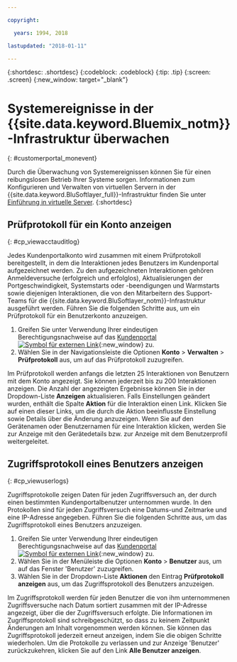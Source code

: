 ```yaml
---

copyright:

  years: 1994, 2018

lastupdated: "2018-01-11"

---
```


{:shortdesc: .shortdesc}
{:codeblock: .codeblock}
{:tip: .tip}
{:screen: .screen}
{:new_window: target="_blank"}



# Systemereignisse in der {{site.data.keyword.Bluemix_notm}}-Infrastruktur überwachen
{: #customerportal_monevent}

Durch die Überwachung von Systemereignissen können Sie für einen reibungslosen Betrieb Ihrer Systeme sorgen.  Informationen zum Konfigurieren und Verwalten von virtuellen Servern in der {{site.data.keyword.BluSoftlayer_full}}-Infrastruktur finden Sie unter [Einführung in virtuelle Server](/docs/vsi/vsi_index.html#getting-started-with-virtual-servers).
{:shortdesc}

## Prüfprotokoll für ein Konto anzeigen
{: #cp_viewacctauditlog}

Jedes Kundenportalkonto wird zusammen mit einem Prüfprotokoll bereitgestellt, in dem die Interaktionen jedes Benutzers im Kundenportal aufgezeichnet werden. Zu den aufgezeichneten Interaktionen gehören Anmeldeversuche (erfolgreich und erfolglos), Aktualisierungen der Portgeschwindigkeit, Systemstarts oder -beendigungen und Warmstarts sowie diejenigen Interaktionen, die von den Mitarbeitern des Support-Teams für die {{site.data.keyword.BluSoftlayer_notm}}-Infrastruktur ausgeführt werden. Führen Sie die folgenden Schritte aus, um ein Prüfprotokoll für ein Benutzerkonto anzuzeigen.

1. Greifen Sie unter Verwendung Ihrer eindeutigen Berechtigungsnachweise auf das [Kundenportal ![Symbol für externen Link](../icons/launch-glyph.svg)](https://control.softlayer.com/){:new_window} zu.
2. Wählen Sie in der Navigationsleiste die Optionen **Konto** > **Verwalten** > **Prüfprotokoll** aus, um auf das Prüfprotokoll zuzugreifen.

Im Prüfprotokoll werden anfangs die letzten 25 Interaktionen von Benutzern mit dem Konto angezeigt. Sie können jederzeit bis zu 200 Interaktionen anzeigen. Die Anzahl der angezeigten Ergebnisse können Sie in der Dropdown-Liste **Anzeigen** aktualisieren. Falls Einstellungen geändert wurden, enthält die Spalte **Aktion** für die Interaktion einen Link. Klicken Sie auf einen dieser Links, um die durch die Aktion beeinflusste Einstellung sowie Details über die Änderung anzuzeigen. Wenn Sie auf den Gerätenamen oder Benutzernamen für eine Interaktion klicken, werden Sie zur Anzeige mit den Gerätedetails bzw. zur Anzeige mit dem Benutzerprofil weitergeleitet.

## Zugriffsprotokoll eines Benutzers anzeigen
{: #cp_viewuserlogs}

Zugriffsprotokolle zeigen Daten für jeden Zugriffsversuch an, der durch einen bestimmten Kundenportalbenutzer unternommen wurde. In den Protokollen sind für jeden Zugriffsversuch eine Datums-und Zeitmarke und eine IP-Adresse angegeben. Führen Sie die folgenden Schritte aus, um das Zugriffsprotokoll eines Benutzers anzuzeigen.

1. Greifen Sie unter Verwendung Ihrer eindeutigen Berechtigungsnachweise auf das [Kundenportal ![Symbol für externen Link](../icons/launch-glyph.svg)](https://control.softlayer.com/){:new_window} zu.
2. Wählen Sie in der Menüleiste die Optionen **Konto** > **Benutzer** aus, um auf das Fenster 'Benutzer' zuzugreifen.
3. Wählen Sie in der Dropdown-Liste **Aktionen** den Eintrag **Prüfprotokoll anzeigen** aus, um das Zugriffsprotokoll des Benutzers anzuzeigen.

Im Zugriffsprotokoll werden für jeden Benutzer die von ihm unternommenen Zugriffsversuche nach Datum sortiert zusammen mit der IP-Adresse angezeigt, über die der Zugriffsversuch erfolgte. Die Informationen im Zugriffsprotokoll sind schreibgeschützt, so dass zu keinem Zeitpunkt Änderungen am Inhalt vorgenommen werden können. Sie können das Zugriffsprotokoll jederzeit erneut anzeigen, indem Sie die obigen Schritte wiederholen. Um die Protokolle zu verlassen und zur Anzeige 'Benutzer' zurückzukehren, klicken Sie auf den Link **Alle Benutzer anzeigen**.
